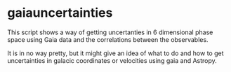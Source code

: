 # gaiauncertainties

This script shows a way of getting uncertanties in 6 dimensional phase space using Gaia data and the correlations between the observables.

It is in no way pretty, but it might give an idea of what to do and how to get uncertainties in galacic coordinates or velocities using gaia and Astropy.
